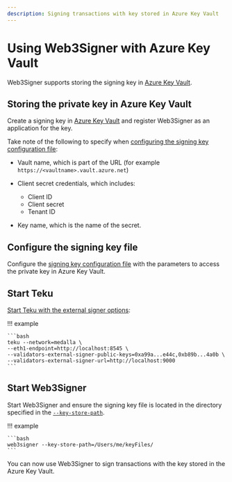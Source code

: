 ```yaml
---
description: Signing transactions with key stored in Azure Key Vault
---
```


# Using Web3Signer with Azure Key Vault

Web3Signer supports storing the signing key in [Azure Key Vault](https://azure.microsoft.com/en-au/services/key-vault/).

## Storing the private key in Azure Key Vault

Create a signing key in [Azure Key Vault](https://docs.microsoft.com/en-us/azure/key-vault/)
and register Web3Signer as an application for the key.

Take note of the following to specify when [configuring the signing key configuration file]:

* Vault name, which is part of the URL (for example `https://<vaultname>.vault.azure.net`)
* Client secret credentials, which includes:

    * Client ID
    * Client secret
    * Tenant ID

* Key name, which is the name of the secret.

## Configure the signing key file

Configure the [signing key configuration file] with the parameters to access the private key in
Azure Key Vault.

## Start Teku

[Start Teku with the external signer options]:

!!! example

    ```bash
    teku --network=medalla \
    --eth1-endpoint=http://localhost:8545 \
    --validators-external-signer-public-keys=0xa99a...e44c,0xb89b...4a0b \
    --validators-external-signer-url=http://localhost:9000
    ```

## Start Web3Signer

Start Web3Signer and ensure the signing key file is located in the directory specified in the
[`--key-store-path`](../../Reference/CLI/CLI-Syntax.md#key-store-path).

!!! example

    ```bash
    web3signer --key-store-path=/Users/me/keyFiles/
    ```

You can now use Web3Signer to sign transactions with the key stored in the Azure Key Vault.

<!-- links -->
[Start Teku with the external signer options]: https://docs.teku.pegasys.tech/en/latest/HowTo/External-Signer/Use-External-Signer/
[signing key configuration file]: ../../Reference/Key-Configuration-Files.md
[configuring the signing key configuration file]: #configure-the-signing-key-file